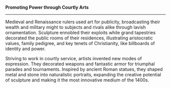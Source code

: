 **Promoting Power through Courtly Arts**

****

Medieval and Renaissance rulers used art for publicity, broadcasting their wealth and military might to subjects and rivals alike through lavish ornamentation. Sculpture ennobled their exploits while grand tapestries decorated the public rooms of their residences, illustrating aristocratic values, family pedigree, and key tenets of Christianity, like billboards of identity and power.

Striving to work in courtly service, artists invented new modes of expression. They decorated weapons and fantastic armor for triumphal parades and tournaments. Inspired by ancient Roman statues, they shaped metal and stone into naturalistic portraits, expanding the creative potential of sculpture and making it the most innovative medium of the 1400s.


